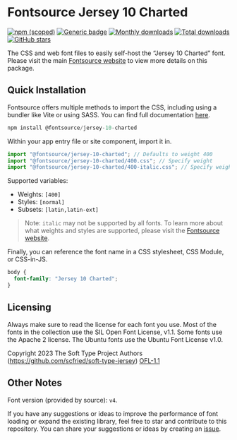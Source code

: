 # Fontsource Jersey 10 Charted

[![npm (scoped)](https://img.shields.io/npm/v/@fontsource/jersey-10-charted?color=brightgreen)](https://www.npmjs.com/package/@fontsource/jersey-10-charted) [![Generic badge](https://img.shields.io/badge/fontsource-passing-brightgreen)](https://github.com/fontsource/fontsource) [![Monthly downloads](https://badgen.net/npm/dm/@fontsource/jersey-10-charted)](https://github.com/fontsource/fontsource) [![Total downloads](https://badgen.net/npm/dt/@fontsource/jersey-10-charted)](https://github.com/fontsource/fontsource) [![GitHub stars](https://img.shields.io/github/stars/fontsource/fontsource.svg?style=social&label=Star)](https://github.com/fontsource/fontsource/stargazers)

The CSS and web font files to easily self-host the “Jersey 10 Charted” font. Please visit the main [Fontsource website](https://fontsource.org/fonts/jersey-10-charted) to view more details on this package.

## Quick Installation

Fontsource offers multiple methods to import the CSS, including using a bundler like Vite or using SASS. You can find full documentation [here](https://fontsource.org/docs/getting-started/introduction).

```javascript
npm install @fontsource/jersey-10-charted
```

Within your app entry file or site component, import it in.

```javascript
import "@fontsource/jersey-10-charted"; // Defaults to weight 400
import "@fontsource/jersey-10-charted/400.css"; // Specify weight
import "@fontsource/jersey-10-charted/400-italic.css"; // Specify weight and style
```

Supported variables:
- Weights: `[400]`
- Styles: `[normal]`
- Subsets: `[latin,latin-ext]`

> Note: `italic` may not be supported by all fonts. To learn more about what weights and styles are supported, please visit the [Fontsource website](https://fontsource.org/fonts/jersey-10-charted).

Finally, you can reference the font name in a CSS stylesheet, CSS Module, or CSS-in-JS.

```css
body {
  font-family: "Jersey 10 Charted";
}
```

## Licensing
Always make sure to read the license for each font you use. Most of the fonts in the collection use the SIL Open Font License, v1.1. Some fonts use the Apache 2 license. The Ubuntu fonts use the Ubuntu Font License v1.0.

Copyright 2023 The Soft Type Project Authors (https://github.com/scfried/soft-type-jersey)
[OFL-1.1](https://openfontlicense.org)

## Other Notes
Font version (provided by source): `v4`.

If you have any suggestions or ideas to improve the performance of font loading or expand the existing library, feel free to star and contribute to this repository. You can share your suggestions or ideas by creating an [issue](https://github.com/fontsource/fontsource/issues).